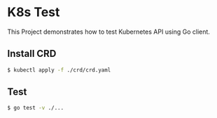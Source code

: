 # K8s Test
This Project demonstrates how to test Kubernetes API using Go client.

## Install CRD
```bash
$ kubectl apply -f ./crd/crd.yaml
```

## Test
```bash
$ go test -v ./...
```
